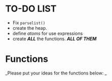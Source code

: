 # TO-DO LIST #

* Fix `parselist()`
* create the heap.
* define _atoms_ for use expressions
* create _**ALL**_ the functions. ***ALL OF THEM***

# Functions #

_Please put your ideas for the functions below: _
